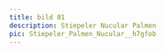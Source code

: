 ```yaml
---
title: bild 01
description: Stiepeler Nucular Palmen
pic: Stiepeler_Palmen_Nucular__h7gfob
---
```


